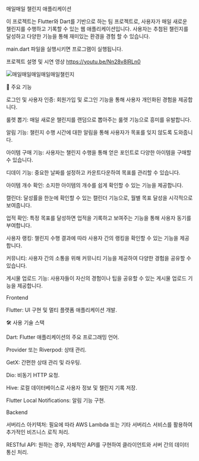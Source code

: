 매일매일 챌린지 애플리케이션 

이 프로젝트는 Flutter와 Dart를 기반으로 하는 팀 프로젝트로, 사용자가 매일 새로운 챌린지를 수행하고 기록할 수 있는 웹 애플리케이션입니다. 사용자는 추첨된 챌린지를 달성하고 다양한 기능을 통해 재미있는 환경을 경험 할 수 있습니다.

main.dart 파일을 실행시키면 프로그램이 실행됩니다.

프로젝트 설명 및 시연 영상 https://youtu.be/Nn28v8lRLn0

![매일매일매일매일매일챌린지](https://github.com/user-attachments/assets/be9dd874-e3d5-45ee-bf45-c9e398f83bab)

📝 주요 기능

로그인 및 사용자 인증:
회원가입 및 로그인 기능을 통해 사용자 개인화된 경험을 제공합니다.

룰렛 뽑기:
매일 새로운 챌린지를 랜덤으로 뽑아주는 룰렛 기능으로 흥미를 유발합니다.

알림 기능:
챌린지 수행 시간에 대한 알림을 통해 사용자가 목표를 잊지 않도록 도와줍니다.

아이템 구매 기능:
사용자는 챌린지 수행을 통해 얻은 포인트로 다양한 아이템을 구매할 수 있습니다.

디데이 기능:
중요한 날짜를 설정하고 카운트다운하여 목표를 관리할 수 있습니다.

아이템 개수 확인:
소지한 아이템의 개수를 쉽게 확인할 수 있는 기능을 제공합니다.


캘린더:
달성률을 한눈에 확인할 수 있는 캘린더 기능으로, 월별 목표 달성을 시각적으로 보여줍니다.

업적 확인:
특정 목표를 달성하면 업적을 기록하고 보여주는 기능을 통해 사용자 동기를 부여합니다.

사용자 랭킹:
챌린지 수행 결과에 따라 사용자 간의 랭킹을 확인할 수 있는 기능을 제공합니다.

커뮤니티:
사용자 간의 소통을 위해 커뮤니티 기능을 제공하여 다양한 경험을 공유할 수 있습니다.

게시물 업로드 기능:
사용자들이 자신의 경험이나 팁을 공유할 수 있는 게시물 업로드 기능을 제공합니다.


Frontend

Flutter: UI 구현 및 멀티 플랫폼 애플리케이션 개발.


🛠 사용 기술 스택

Dart: Flutter 애플리케이션의 주요 프로그래밍 언어.

Provider 또는 Riverpod: 상태 관리.

GetX: 간편한 상태 관리 및 라우팅.

Dio: 비동기 HTTP 요청.

Hive: 로컬 데이터베이스로 사용자 정보 및 챌린지 기록 저장.

Flutter Local Notifications: 알림 기능 구현.


Backend

서버리스 아키텍처: 필요에 따라 AWS Lambda 또는 기타 서버리스 서비스를 활용하여 추가적인 비즈니스 로직 처리.

RESTful API: 원하는 경우, 자체적인 API를 구현하여 클라이언트와 서버 간의 데이터 통신 처리.
